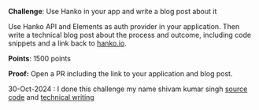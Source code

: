 **Challenge**: Use Hanko in your app and write a blog post about it

Use Hanko API and Elements as auth provider in your application. Then write a technical blog post about the process and outcome, including code snippets and a link back to [hanko.io](https://hanko.io).

**Points**: 1500 points

**Proof:** Open a PR including the link to your application and blog post.

30-Oct-2024 :  I done this challenge my name shivam kumar singh [source code](https://github.com/shivamkumarsingh28/hanko_auth_nextjs_project/tree/main) and [technical writing](https://dev.to/shivam_kumar_singh/seamless-authentication-in-nextjs-with-hanko-implementing-passwordless-login-passkeys-and-multi-factor-authentication-5272)
